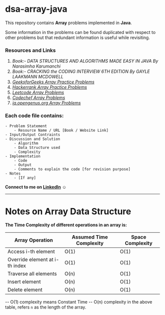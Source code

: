 # dsa-array-java

This repository contains **Array** problems implemented in **Java**.

Some information in the problems can be found duplicated with respect to other problems but that redundant information is useful while revisiting.

### Resources and Links
1. *Book:- DATA STRUCTURES AND ALGORITHMS MADE EASY IN JAVA By Narasimha Karumanchi*
2. *Book:- CRACKING the CODING INTERVIEW 6TH EDITION By GAYLE LAAKMANN MCDOWELL*
3. *[GeeksforGeeks Array Practice Problems](https://practice.geeksforgeeks.org/explore?page=1&category[]=Arrays&sortBy=submissions)*
4. *[Hackerrank Array Practice Problems](https://www.hackerrank.com/domains/data-structures?filters%5Bsubdomains%5D%5B%5D=arrays)*
5. *[Leetcode Array Problems](https://leetcode.com/tag/array/)*
6. *[Codechef Array Problems](https://www.codechef.com/tags/problems/array)*
7. *[iq.opengenus.org Array Problems](https://iq.opengenus.org/list-of-array-problems/)*

### Each code file contains:
	- Problem Statement
		- Resource Name / URL [Book / Website Link]
	- Input/Output Contraints
	- Discussion and Solution
		- Algorithm
		- Data Structure used
		- Complexity
	- Implementation
		- Code 
        - Output
        - Comments to explain the code [for revision purpose]
	- Notes
		- [If any]

**Connect to me on [LinkedIn](https://www.linkedin.com/in/rahulrajpandey/)** :relaxed:

***

# Notes on Array Data Structure
**The Time Complexity of different operations in an array is:**

| Array Operation                 | Assumed Time Complexity | Space Complexity |
|---------------------------------|-------------------------|------------------|
| Access i-th element             | O(1)                    | O(1)             |
| Override element at i-th index  | O(1)                    | O(1)             |
| Traverse all elements           | O(n)                    | O(1)             |
| Insert element                  | O(n)                    | O(1)             |
| Delete element                  | O(n)                    | O(1)             |

-- O(1) complexity means Constant Time
-- O(n) complexity in the above table, refers `n` as the length of the array. 
